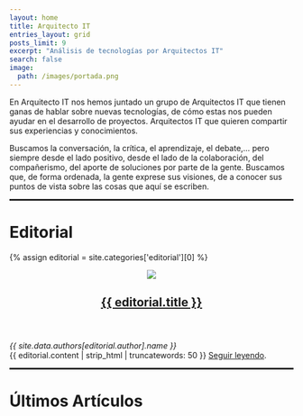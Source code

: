 ```yaml
---
layout: home
title: Arquitecto IT
entries_layout: grid
posts_limit: 9
excerpt: "Análisis de tecnologías por Arquitectos IT"
search: false
image:
  path: /images/portada.png
---
```

En Arquitecto IT nos hemos juntado un grupo de Arquitectos IT que tienen ganas de hablar sobre nuevas tecnologías, de cómo estas nos pueden ayudar en el desarrollo de proyectos. Arquitectos IT que quieren compartir sus experiencias y conocimientos.

Buscamos la conversación, la crítica, el aprendizaje, el debate,… pero siempre desde el lado positivo, desde el lado de la colaboración, del compañerismo, del aporte de soluciones por parte de la gente. Buscamos que, de forma ordenada, la gente exprese sus visiones, de a conocer sus puntos de vista sobre las cosas que aquí se escriben.

<hr style="border: 1px solid;">

# Editorial
{% assign editorial = site.categories['editorial'][0] %}

<article class="editorial">
  <header class="editorial-header">
    <a href="{{ site.url }}{{ editorial.url }}">
      <img src="{{ site.url }}{{ editorial.image.path }}" class="img-fluid">        
      <h2>{{ editorial.title }} </h2>
    </a>
  </header>
  <div class="editorial-author"><i>{{ site.data.authors[editorial.author].name }}</i></div>
  <div class="editorial-summary">  
    {{ editorial.content | strip_html | truncatewords: 50 }} <a href="{{ site.url }}{{ editorial.url }}">Seguir leyendo</a>.  
  </div>
</article>

<hr style="border: 1px solid;">

# Últimos Artículos

